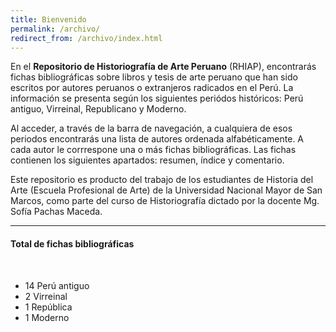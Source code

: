 ```yaml
---
title: Bienvenido
permalink: /archivo/
redirect_from: /archivo/index.html
---
```


En el **Repositorio de Historiografía de Arte Peruano** (RHIAP), encontrarás fichas bibliográficas sobre libros y tesis de arte peruano que han sido escritos por autores peruanos o extranjeros radicados en el Perú. La información se presenta según los siguientes periódos históricos: Perú antiguo, Virreinal, Republicano y Moderno.

Al acceder, a través de la barra de navegación, a cualquiera de esos periodos encontrarás una lista de autores ordenada alfabéticamente. A cada autor le corrrespone una o más fichas bibliográficas. Las fichas contienen los siguientes apartados: resumen, índice y comentario.

Este repositorio es producto del trabajo de los estudiantes de Historia del Arte (Escuela Profesional de Arte) de la Universidad Nacional Mayor de San Marcos, como parte del curso de Historiografía dictado por la docente Mg. Sofía Pachas Maceda.

----

#### Total de fichas bibliográficas

<br/>
<div class="row">
<div class="col-lg-6">
<div class="bs-component">

<ul class="list-group">
  <li class="list-group-item">
     <span class="badge">14</span> Perú antiguo
  </li>
  <li class="list-group-item">
     <span class="badge">2</span> Virreinal
  </li>
  <li class="list-group-item">
     <span class="badge">1</span> República
  </li>
  <li class="list-group-item">
     <span class="badge">1</span> Moderno
  </li>
</ul>
</div>
</div>
</div>
